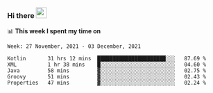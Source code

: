 ### Hi there <a href="https://www.gautamkrishnar.com/"><img src="https://media.giphy.com/media/hvRJCLFzcasrR4ia7z/giphy.gif" width="25px"></a>

📊 **This week I spent my time on**

<!--START_SECTION:waka-->
```text
Week: 27 November, 2021 - 03 December, 2021

Kotlin       31 hrs 12 mins  ██████████████████████░░░   87.69 % 
XML          1 hr 38 mins    █░░░░░░░░░░░░░░░░░░░░░░░░   04.60 % 
Java         58 mins         ▓░░░░░░░░░░░░░░░░░░░░░░░░   02.75 % 
Groovy       51 mins         ▓░░░░░░░░░░░░░░░░░░░░░░░░   02.43 % 
Properties   47 mins         ▓░░░░░░░░░░░░░░░░░░░░░░░░   02.24 % 
```
<!--END_SECTION:waka-->
